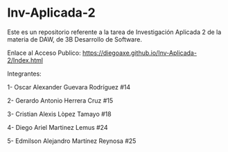 # Inv-Aplicada-2
Este es un repositorio referente a la tarea de Investigación Aplicada 2 de la materia de DAW, de 3B Desarrollo de Software.

Enlace al Acceso Publico: https://diegoaxe.github.io/Inv-Aplicada-2/Index.html

Integrantes:

1- Oscar Alexander Guevara Rodríguez #14

2- Gerardo Antonio Herrera Cruz #15

3- Cristian Alexis Lòpez Tamayo #18

4- Diego Ariel Martinez Lemus #24

5- Edmilson Alejandro Martínez Reynosa #25
